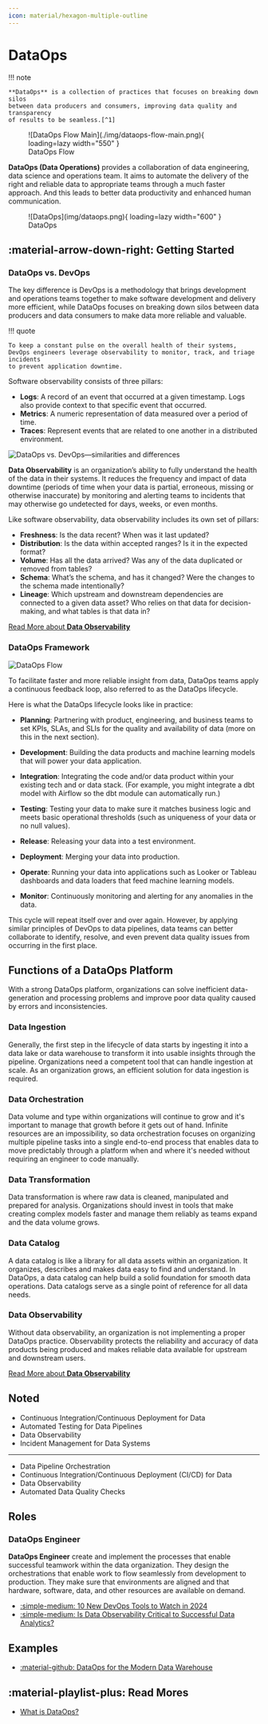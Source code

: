 ```yaml
---
icon: material/hexagon-multiple-outline
---
```


# DataOps

!!! note

    **DataOps** is a collection of practices that focuses on breaking down silos
    between data producers and consumers, improving data quality and transparency
    of results to be seamless.[^1]

<figure markdown="span">
  ![DataOps Flow Main](./img/dataops-flow-main.png){ loading=lazy width="550" }
  <figcaption>DataOps Flow</figcaption>
</figure>

**DataOps (Data Operations)** provides a collaboration of data engineering,
data science and operations team.
It aims to automate the delivery of the right and reliable data to appropriate
teams through a much faster approach. And this leads to better data productivity
and enhanced human communication.

<figure markdown="span">
  ![DataOps](img/dataops.png){ loading=lazy width="600" }
  <figcaption>DataOps</figcaption>
</figure>

## :material-arrow-down-right: Getting Started

### DataOps vs. DevOps

The key difference is DevOps is a methodology that brings development and
operations teams together to make software development and delivery more
efficient, while DataOps focuses on breaking down silos between data producers
and data consumers to make data more reliable and valuable.

!!! quote

    To keep a constant pulse on the overall health of their systems,
    DevOps engineers leverage observability to monitor, track, and triage incidents
    to prevent application downtime.

Software observability consists of three pillars:

- **Logs**: A record of an event that occurred at a given timestamp. Logs also provide context to that specific event that occurred.
- **Metrics**: A numeric representation of data measured over a period of time.
- **Traces**: Represent events that are related to one another in a distributed environment.

![DataOps vs. DevOps—similarities and differences](./img/dataops-vs-devops.png)

**Data Observability** is an organization’s ability to fully understand the health
of the data in their systems. It reduces the frequency and impact of data downtime
(periods of time when your data is partial, erroneous, missing or otherwise inaccurate)
by monitoring and alerting teams to incidents that may otherwise go undetected
for days, weeks, or even months.

Like software observability, data observability includes its own set of pillars:

- **Freshness**: Is the data recent? When was it last updated?
- **Distribution**: Is the data within accepted ranges? Is it in the expected format?
- **Volume**: Has all the data arrived? Was any of the data duplicated or removed from tables?
- **Schema**: What’s the schema, and has it changed? Were the changes to the schema made intentionally?
- **Lineage**: Which upstream and downstream dependencies are connected to a given data asset? Who relies on that data for decision-making, and what tables is that data in?

[Read More about **Data Observability**](../data_observability/index.md)

### DataOps Framework

![DataOps Flow](./img/dataops-flow.png)

To facilitate faster and more reliable insight from data, DataOps teams apply a
continuous feedback loop, also referred to as the DataOps lifecycle.

Here is what the DataOps lifecycle looks like in practice:

- **Planning**: Partnering with product, engineering, and business teams to set
  KPIs, SLAs, and SLIs for the quality and availability of data
  (more on this in the next section).

- **Development**: Building the data products and machine learning models that
  will power your data application.

- **Integration**: Integrating the code and/or data product within your existing
  tech and or data stack. (For example, you might integrate a dbt model with
  Airflow so the dbt module can automatically run.)

- **Testing**: Testing your data to make sure it matches business logic and meets
  basic operational thresholds (such as uniqueness of your data or no null values).

- **Release**: Releasing your data into a test environment.
- **Deployment**: Merging your data into production.

- **Operate**: Running your data into applications such as Looker or Tableau
  dashboards and data loaders that feed machine learning models.

- **Monitor**: Continuously monitoring and alerting for any anomalies in the data.

This cycle will repeat itself over and over again.
However, by applying similar principles of DevOps to data pipelines, data teams
can better collaborate to identify, resolve, and even prevent data quality issues
from occurring in the first place.

## Functions of a DataOps Platform

With a strong DataOps platform, organizations can solve inefficient data-generation
and processing problems and improve poor data quality caused by errors and
inconsistencies.

### Data Ingestion

Generally, the first step in the lifecycle of data starts by ingesting it into a
data lake or data warehouse to transform it into usable insights through the
pipeline.
Organizations need a competent tool that can handle ingestion at scale.
As an organization grows, an efficient solution for data ingestion is required.

### Data Orchestration

Data volume and type within organizations will continue to grow and it's important
to manage that growth before it gets out of hand.
Infinite resources are an impossibility, so data orchestration focuses on organizing
multiple pipeline tasks into a single end-to-end process that enables data to
move predictably through a platform when and where it's needed without requiring
an engineer to code manually.

### Data Transformation

Data transformation is where raw data is cleaned, manipulated and prepared for
analysis.
Organizations should invest in tools that make creating complex models faster
and manage them reliably as teams expand and the data volume grows.

### Data Catalog

A data catalog is like a library for all data assets within an organization.
It organizes, describes and makes data easy to find and understand.
In DataOps, a data catalog can help build a solid foundation for smooth data operations.
Data catalogs serve as a single point of reference for all data needs.

### Data Observability

Without data observability, an organization is not implementing a proper DataOps
practice.
Observability protects the reliability and accuracy of data products being produced
and makes reliable data available for upstream and downstream users.

[Read More about **Data Observability**](../data_observability/index.md)

## Noted

- Continuous Integration/Continuous Deployment for Data
- Automated Testing for Data Pipelines
- Data Observability
- Incident Management for Data Systems

---

- Data Pipeline Orchestration
- Continuous Integration/Continuous Deployment (CI/CD) for Data
- Data Observability
- Automated Data Quality Checks

## Roles

### DataOps Engineer

**DataOps Engineer** create and implement the processes that enable successful
teamwork within the data organization.
They design the orchestrations that enable work to flow seamlessly from development
to production. They make sure that environments are aligned and that hardware,
software, data, and other resources are available on demand.

- [:simple-medium: 10 New DevOps Tools to Watch in 2024](https://medium.com/4th-coffee/10-new-devops-tools-to-watch-in-2024-a5127c0b3411)
- [:simple-medium: Is Data Observability Critical to Successful Data Analytics?](https://sanjmo.medium.com/is-data-observability-critical-to-successful-data-analytics-d09b983b95c6)

## Examples

- [:material-github: DataOps for the Modern Data Warehouse](https://github.com/Azure-Samples/modern-data-warehouse-dataops)

## :material-playlist-plus: Read Mores

- [What is DataOps?](https://www.ibm.com/topics/dataops)

[^1]: [:simple-medium: Data Engineering concepts: Part 7, DevOps, DataOps and MLOps](https://medium.com/@mudrapatel17/data-engineering-concepts-part-7-devops-dataops-and-mlops-afc6f432473c)

